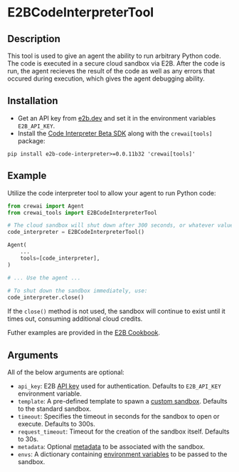 # E2BCodeInterpreterTool

## Description
This tool is used to give an agent the ability to run arbitrary Python code. The code is executed in a secure cloud sandbox via E2B. After the code is run, the agent recieves the result of the code as well as any errors that occured during execution, which gives the agent debugging ability.

## Installation

- Get an API key from [e2b.dev](https://e2b.dev) and set it in the environment variables `E2B_API_KEY`.
- Install the [Code Interpreter Beta SDK](https://e2b.dev/docs/guide/beta-migration) along with the `crewai[tools]` package:

```
pip install e2b-code-interpreter>=0.0.11b32 'crewai[tools]'
```

## Example

Utilize the code interpreter tool to allow your agent to run Python code:

```python
from crewai import Agent
from crewai_tools import E2BCodeInterpreterTool

# The cloud sandbox will shut down after 300 seconds, or whatever value is passed to the timeout argument.
code_interpreter = E2BCodeInterpreterTool()

Agent(
    ...
    tools=[code_interpreter],
)

# ... Use the agent ...
    
# To shut down the sandbox immediately, use:
code_interpreter.close()
```

If the `close()` method is not used, the sandbox will continue to exist until it times out, consuming additional cloud credits.

Futher examples are provided in the [E2B Cookbook](https://github.com/e2b-dev/e2b-cookbook).

## Arguments

All of the below arguments are optional:

- `api_key`: E2B [API key](https://e2b.dev/docs/getting-started/api-key) used for authentication. Defaults to `E2B_API_KEY` environment variable.
- `template`: A pre-defined template to spawn a [custom sandbox](https://e2b.dev/docs/sandbox/custom). Defaults to the standard sandbox.
- `timeout`: Specifies the timeout in seconds for the sandbox to open or execute. Defaults to 300s.
- `request_timeout`: Timeout for the creation of the sandbox itself. Defaults to 30s.
- `metadata`: Optional [metadata](https://e2b.dev/docs/sandbox/api/metadata) to be associated with the sandbox.
- `envs`: A dictionary containing [environment variables](https://e2b.dev/docs/sandbox/api/envs) to be passed to the sandbox.